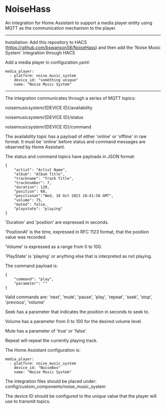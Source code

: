 # NoiseHass

An integration for Home Assistant to support a media player entity using MQTT as the communication mechanism to the player.

---

Installation:
Add this repository to HACS (https://github.com/bswanson58/NoiseHass)
and then add the 'Noise Music System' integration through HACS

Add a media player in configuration.yaml:

```
media_player:
  - platform: noise_music_system
    device_id: "something unique"
    name: "Noise Music System"
```

---

The integration communicates through a series of MQTT topics:

noisemusicsystem/{DEVICE ID}/availability

noisemusicsystem/{DEVICE ID}/status

noisemusicsystem/{DEVICE ID}/command

The availability topic has a payload of either 'online' or 'offline' in raw format. It must be 'online' before status and command messages are observed by Home Assistant.

The status and command topics have payloads in JSON format:

```
{    
    "artist": "Artist Name",
    "album": "Album Title",
    "trackname": "Track Title",
    "tracknumber": 7,
    "duration": 120,
    "position": 60,
    "positionat":"Wed, 18 Oct 2023 10:41:58 GMT",
    "volume": 75,
    "muted": false,
    "playstate": "playing"
}
```

'Duration' and 'position' are expressed in seconds.

'PositionAt' is the time, expressed in RFC 1123 format, that the position value was recorded.

'Volume' is expressed as a range from 0 to 100.

'PlayState' is 'playing' or anything else that is interpreted as not playing.

The command payload is:

```
{
    "command": "play",
    "parameter": ""
}
```

Valid commands are: 'next', 'mute', 'pause', 'play', 'repeat', 'seek', 'stop', 'previous', 'volume'

Seek has a parameter that indicates the position in seconds to seek to.

Volume has a parameter from 0 to 100 for the desired volume level.

Mute has a parameter of 'true' or 'false'.

Repeat will repeat the currently playing track.

The Home Assistant configuration is:

```
media_player:
  - platform: noise_music_system
    device_id: "NoiseBox"
    name: "Noise Music System"
```

The integration files should be placed under: config/custom_components/noise_music_system

The device ID should be configured to the unique value that the player will use to transmit topics.
